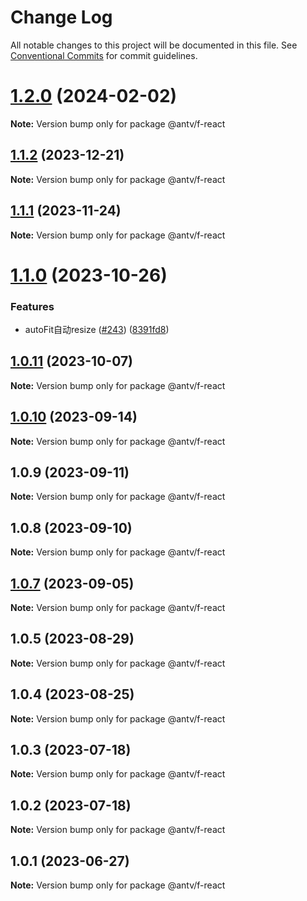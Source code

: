 # Change Log

All notable changes to this project will be documented in this file.
See [Conventional Commits](https://conventionalcommits.org) for commit guidelines.

# [1.2.0](https://github.com/antvis/f2/compare/v1.1.2...v1.2.0) (2024-02-02)

**Note:** Version bump only for package @antv/f-react





## [1.1.2](https://github.com/antvis/f2/compare/v1.1.1...v1.1.2) (2023-12-21)

**Note:** Version bump only for package @antv/f-react





## [1.1.1](https://github.com/antvis/f2/compare/v1.1.0...v1.1.1) (2023-11-24)

**Note:** Version bump only for package @antv/f-react





# [1.1.0](https://github.com/antvis/f2/compare/v1.0.12...v1.1.0) (2023-10-26)


### Features

* autoFit自动resize ([#243](https://github.com/antvis/f2/issues/243)) ([8391fd8](https://github.com/antvis/f2/commit/8391fd861d635407a3e0953842c0d2087d3ac6be))





## [1.0.11](https://github.com/antvis/f2/compare/v1.0.10...v1.0.11) (2023-10-07)

**Note:** Version bump only for package @antv/f-react





## [1.0.10](https://github.com/antvis/f2/compare/v1.0.9...v1.0.10) (2023-09-14)

**Note:** Version bump only for package @antv/f-react





## 1.0.9 (2023-09-11)

**Note:** Version bump only for package @antv/f-react





## 1.0.8 (2023-09-10)

**Note:** Version bump only for package @antv/f-react





## [1.0.7](https://github.com/antvis/f2/compare/v1.0.6...v1.0.7) (2023-09-05)

**Note:** Version bump only for package @antv/f-react





## 1.0.5 (2023-08-29)

**Note:** Version bump only for package @antv/f-react





## 1.0.4 (2023-08-25)

**Note:** Version bump only for package @antv/f-react





## 1.0.3 (2023-07-18)

**Note:** Version bump only for package @antv/f-react





## 1.0.2 (2023-07-18)

**Note:** Version bump only for package @antv/f-react





## 1.0.1 (2023-06-27)

**Note:** Version bump only for package @antv/f-react
